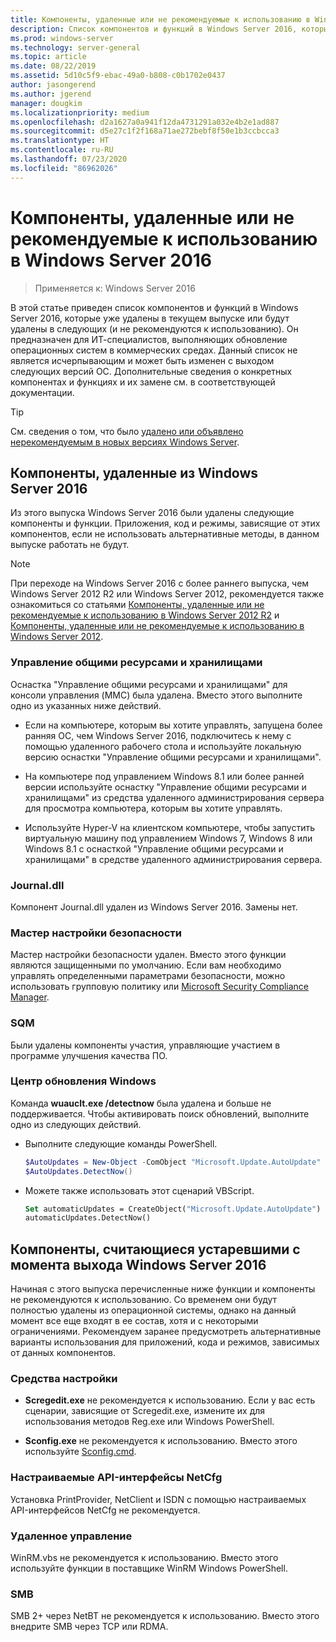 ```yaml
---
title: Компоненты, удаленные или не рекомендуемые к использованию в Windows Server 2016
description: Список компонентов и функций в Windows Server 2016, которые уже удалены в текущем выпуске или будут удалены в следующих (и не рекомендуются к использованию). Он предназначен для ИТ-специалистов, выполняющих обновление операционных систем в коммерческих средах.
ms.prod: windows-server
ms.technology: server-general
ms.topic: article
ms.date: 08/22/2019
ms.assetid: 5d10c5f9-ebac-49a0-b808-c0b1702e0437
author: jasongerend
ms.author: jgerend
manager: dougkim
ms.localizationpriority: medium
ms.openlocfilehash: d2a1627a0a941f12da4731291a032e4b2e1ad887
ms.sourcegitcommit: d5e27c1f2f168a71ae272bebf8f50e1b3ccbcca3
ms.translationtype: HT
ms.contentlocale: ru-RU
ms.lasthandoff: 07/23/2020
ms.locfileid: "86962026"
---
```

# <a name="features-removed-or-deprecated-in--windows-server-2016"></a>Компоненты, удаленные или не рекомендуемые к использованию в Windows Server 2016

>Применяется к: Windows Server 2016

В этой статье приведен список компонентов и функций в Windows Server 2016, которые уже удалены в текущем выпуске или будут удалены в следующих (и не рекомендуются к использованию). Он предназначен для ИТ-специалистов, выполняющих обновление операционных систем в коммерческих средах. Данный список не является исчерпывающим и может быть изменен с выходом следующих версий ОС. Дополнительные сведения о конкретных компонентах и функциях и их замене см. в соответствующей документации.

> [!TIP]
> См. сведения о том, что было [удалено или объявлено нерекомендуемым в новых версиях Windows Server](../get-started-19/removed-features.md).

## <a name="features-removed-from-windows-server-2016"></a>Компоненты, удаленные из Windows Server 2016

Из этого выпуска Windows Server 2016 были удалены следующие компоненты и функции. Приложения, код и режимы, зависящие от этих компонентов, если не использовать альтернативные методы, в данном выпуске работать не будут.  

> [!NOTE]  
> При переходе на Windows Server 2016 с более раннего выпуска, чем Windows Server 2012 R2 или Windows Server 2012, рекомендуется также ознакомиться со статьями [Компоненты, удаленные или не рекомендуемые к использованию в Windows Server 2012 R2](/previous-versions/windows/it-pro/windows-server-2012-R2-and-2012/dn303411(v=ws.11)) и [Компоненты, удаленные или не рекомендуемые к использованию в Windows Server 2012](/previous-versions/windows/it-pro/windows-server-2012-R2-and-2012/hh831568(v=ws.11)).  

### <a name="share-and-storage-management"></a>Управление общими ресурсами и хранилищами

Оснастка "Управление общими ресурсами и хранилищами" для консоли управления (MMC) была удалена. Вместо этого выполните одно из указанных ниже действий.  

-   Если на компьютере, которым вы хотите управлять, запущена более ранняя ОС, чем Windows Server 2016, подключитесь к нему с помощью удаленного рабочего стола и используйте локальную версию оснастки "Управление общими ресурсами и хранилищами".  

-   На компьютере под управлением Windows 8.1 или более ранней версии используйте оснастку "Управление общими ресурсами и хранилищами" из средства удаленного администрирования сервера для просмотра компьютера, которым вы хотите управлять.  

-   Используйте Hyper-V на клиентском компьютере, чтобы запустить виртуальную машину под управлением Windows 7, Windows 8 или Windows 8.1 с оснасткой "Управление общими ресурсами и хранилищами" в средстве удаленного администрирования сервера.  

### <a name="journaldll"></a>Journal.dll

Компонент Journal.dll удален из Windows Server 2016. Замены нет.  

### <a name="security-configuration-wizard"></a>Мастер настройки безопасности

Мастер настройки безопасности удален. Вместо этого функции являются защищенными по умолчанию. Если вам необходимо управлять определенными параметрами безопасности, можно использовать групповую политику или [Microsoft Security Compliance Manager](/previous-versions/tn-archive/cc936627(v=technet.10)).  

### <a name="sqm"></a>SQM

Были удалены компоненты участия, управляющие участием в программе улучшения качества ПО. 

### <a name="windows-update"></a>Центр обновления Windows

Команда **wuauclt.exe /detectnow** была удалена и больше не поддерживается. Чтобы активировать поиск обновлений, выполните одно из следующих действий.

- Выполните следующие команды PowerShell.
    ````powershell
    $AutoUpdates = New-Object -ComObject "Microsoft.Update.AutoUpdate"
    $AutoUpdates.DetectNow()
    ````

- Можете также использовать этот сценарий VBScript.
    ````vb
    Set automaticUpdates = CreateObject("Microsoft.Update.AutoUpdate")
    automaticUpdates.DetectNow()
    ````

## <a name="features-deprecated-starting-with-windows-server-2016"></a>Компоненты, считающиеся устаревшими с момента выхода Windows Server 2016

Начиная с этого выпуска перечисленные ниже функции и компоненты не рекомендуются к использованию. Со временем они будут полностью удалены из операционной системы, однако на данный момент все еще входят в ее состав, хотя и с некоторыми ограничениями. Рекомендуем заранее предусмотреть альтернативные варианты использования для приложений, кода и режимов, зависимых от данных компонентов.  

### <a name="configuration-tools"></a>Средства настройки  

-   **Scregedit.exe** не рекомендуется к использованию. Если у вас есть сценарии, зависящие от Scregedit.exe, измените их для использования методов Reg.exe или Windows PowerShell.  

-   **Sconfig.exe** не рекомендуется к использованию. Вместо этого используйте [Sconfig.cmd](./sconfig-on-ws2016.md). 

### <a name="netcfg-custom-apis"></a>Настраиваемые API-интерфейсы NetCfg

Установка PrintProvider, NetClient и ISDN с помощью настраиваемых API-интерфейсов NetCfg не рекомендуется.  

### <a name="remote-management"></a>Удаленное управление  

WinRM.vbs не рекомендуется к использованию. Вместо этого используйте функции в поставщике WinRM Windows PowerShell.  

### <a name="smb"></a>SMB

SMB 2+ через NetBT не рекомендуется к использованию. Вместо этого внедрите SMB через TCP или RDMA. 

